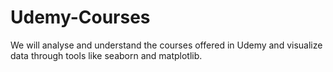 # Udemy-Courses
We will analyse and understand the courses offered in Udemy and visualize data through tools like seaborn and matplotlib.
